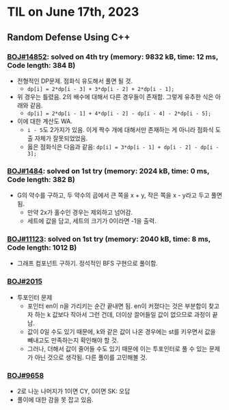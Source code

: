 # **TIL on June 17th, 2023**

## Random Defense Using C++
### [BOJ#14852](/Problem%20Solving/boj/random%20defense/14852-06-17-2023.cpp): solved on 4th try (memory: 9832 kB, time: 12 ms, Code length: 384 B)
* 전형적인 DP문제. 점화식 유도해서 풀면 될 것.
  - `dp[i] = 2*dp[i - 3] + 3*dp[i - 2] + 2*dp[i - 1];`
* 위 경우는 틀렸음. 2의 배수에 대해서 다른 경우들이 존재함. 그렇게 유추한 식은 아래와 같음.
  - `dp[i] = 2*dp[i - 1] + 4*dp[i - 2] - dp[i - 4] - 2*dp[i - 5];`
* 이에 대한 계산도 WA.
  - `i - 5`도 2가지가 있음. 이게 짝수 개에 대해서만 존재하는 게 아니라 점화식 도출 자체가 잘못되었었음.
  - 옳은 점화식은 다음과 같음: `dp[i] = 3*dp[i - 1] + dp[i - 2] - dp[i - 3];`

### [BOJ#1484](/Problem%20Solving/boj/random%20defense/1484-06-17-2023.cpp): solved on 1st try (memory: 2024 kB, time: 0 ms, Code length: 382 B)
* G의 약수를 구하고, 두 약수의 곱에서 큰 쪽을 x + y, 작은 쪽을 x - y라고 두고 풀면 됨.
  - 만약 2x가 홀수인 경우는 제외하고 넘어감.
  - 세트에 값을 담고, 세트의 크기가 0이라면 -1을 출력.

### [BOJ#11123](/Problem%20Solving/boj/random%20defense/11123-06-17-2023.cpp): solved on 1st try (memory: 2040 kB, time: 8 ms, Code length: 1012 B)
* 그래프 컴포넌트 구하기. 정석적인 BFS 구현으로 풀이함.

### [BOJ#2015](/Problem%20Solving/boj/random%20defense/2015-06-17-2023.cpp)
* 투포인터 문제
  - 포인터 en이 n을 가리키는 순간 끝내면 됨. en이 커졌다는 것은 부분합이 찾고자 하는 k 값보다 작아서 그런 건데, 더이상 끌어들일 값이 없으므로 과정이 끝남.
  - 값이 0일 수도 있기 때문에, k와 같은 값이 나온 경우에는 st를 키우면서 값을 빼내고도 만족하는지 확인해야 할 것.
  - 그러나, 더해서 값이 줄어들 수도 있기 때문에 이는 투포인터로 풀 수 있는 문제가 아닌 것으로 생각됨. 다른 풀이를 고민해볼 것.

### [BOJ#9658](/Problem%20Solving/boj/random%20defense/9658-06-17-2023.cpp)
* 2로 나눈 나머지가 1이면 CY, 0이면 SK: 오답
* 풀이에 대한 감을 못 잡고 있음.

